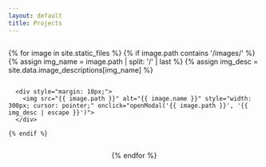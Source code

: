 ```yaml
---
layout: default
title: Projects
---
```


<div style="display: flex; flex-wrap: wrap; justify-content: space-around;">

  {% for image in site.static_files %}
    {% if image.path contains '/images/' %}
      {% assign img_name = image.path | split: '/' | last %}
      {% assign img_desc = site.data.image_descriptions[img_name] %}
      
      <div style="margin: 10px;">
        <img src="{{ image.path }}" alt="{{ image.name }}" style="width: 300px; cursor: pointer;" onclick="openModal('{{ image.path }}', '{{ img_desc | escape }}')">
      </div>
      
    {% endif %}
  {% endfor %}

</div>

<!-- Fullscreen Modal -->
<div id="imageModal" style="display:none; position: fixed; z-index: 1; padding-top: 60px; left: 0; top: 0; width: 100%; height: 100%; overflow: auto; background-color: rgba(0,0,0,0.9);">
  <span style="position: absolute; top: 20px; right: 35px; color: #fff; font-size: 40px; font-weight: bold; cursor: pointer;" onclick="closeModal()">&times;</span>
  <img id="modalImage" style="margin: auto; display: block; width: 80%; max-width: 700px;">
  <div id="modalDescription" style="text-align: center; color: #fff; margin-top: 20px; font-size: 18px;"></div>
</div>

<script>
function openModal(src, desc) {
    var modal = document.getElementById("imageModal");
    var modalImg = document.getElementById("modalImage");
    var modalDesc = document.getElementById("modalDescription");
    modal.style.display = "block";
    modalImg.src = src;
    modalDesc.textContent = desc || "No description available.";
}

function closeModal() {
    var modal = document.getElementById("imageModal");
    modal.style.display = "none";
}
</script>
